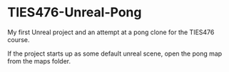 # TIES476-Unreal-Pong
My first Unreal project and an attempt at a pong clone for the TIES476 course. 

If the project starts up as some default unreal scene, open the pong map from the maps folder.
